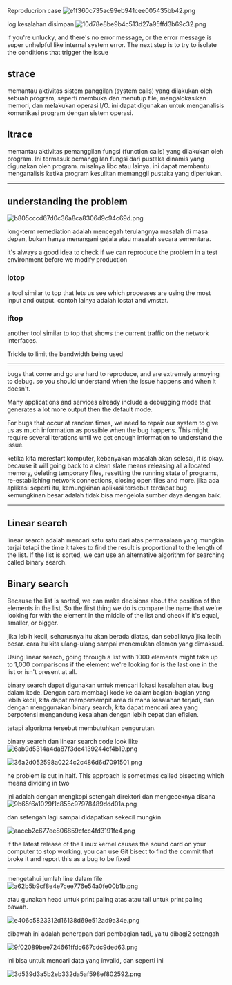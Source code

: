 Reproducrion case
![e1f360c735ac99eb941cee005435bb42.png](../../../../../_resources/e1f360c735ac99eb941cee005435bb42.png)

log kesalahan disimpan
![10d78e8be9b4c513d27a95ffd3b69c32.png](../../../../../_resources/10d78e8be9b4c513d27a95ffd3b69c32.png)

if you're unlucky, and there's no error message, or the error message is super unhelpful like internal system error. The next step is to try to isolate the conditions that trigger the issue

## strace
memantau aktivitas sistem panggilan (system calls) yang dilakukan oleh sebuah program, seperti membuka dan menutup file, mengalokasikan memori, dan melakukan operasi I/O. ini dapat digunakan untuk menganalisis komunikasi program dengan sistem operasi. 

## ltrace
memantau aktivitas pemanggilan fungsi (function calls) yang dilakukan oleh program. Ini termasuk pemanggilan fungsi dari pustaka dinamis yang digunakan oleh program. misalnya libc atau lainya. ini dapat membantu menganalisis ketika program kesulitan memanggil pustaka yang diperlukan. 

*****
## understanding the problem
![b805cccd67d0c36a8ca8306d9c94c69d.png](../../../../../_resources/b805cccd67d0c36a8ca8306d9c94c69d.png)

long-term remediation adalah mencegah terulangnya masalah di masa depan, bukan hanya menangani gejala atau masalah secara sementara.

it's always a good idea to check if we can reproduce the problem in a test environment before we modify production

### iotop
a tool similar to top that lets us see which processes are using the most input and output. contoh lainya adalah iostat and vmstat. 

### iftop
another tool similar to top that shows the current traffic on the network interfaces. 

Trickle to limit the bandwidth being used

****
bugs that come and go are hard to reproduce, and are extremely annoying to debug. so you should understand when the issue happens and when it doesn't.

Many applications and services already include a debugging mode that generates a lot more output then the default mode.

For bugs that occur at random times, we need to repair our system to give us as much information as possible when the bug happens. This might require several iterations until we get enough information to understand the issue.

ketika kita merestart komputer, kebanyakan masalah akan selesai, it is okay. because  it will going back to a clean slate means releasing all allocated memory, deleting temporary files, resetting the running state of programs, re-establishing network connections, closing open files and more. jika ada aplikasi seperti itu, kemungkinan aplikasi tersebut terdapat bug kemungkinan besar adalah tidak bisa mengelola sumber daya dengan baik. 

***

## Linear search
linear search adalah mencari satu satu dari atas permasalaan yang mungkin terjai tetapi the time it takes to find the result is proportional to the length of the list. If the list is sorted, we can use an alternative algorithm for searching called binary search.

## Binary search 
Because the list is sorted, we can make decisions about the position of the elements in the list. So the first thing we do is compare the name that we're looking for with the element in the middle of the list and check if it's equal, smaller, or bigger.

jika lebih kecil, seharusnya itu akan berada diatas, dan sebaliknya jika lebih besar. cara itu kita ulang-ulang sampai menemukan elemen yang dimaksud. 

Using linear search, going through a list with 1000 elements might take up to 1,000 comparisons if the element we're looking for is the last one in the list or isn't present at all.
 
binary search dapat digunakan untuk mencari lokasi kesalahan atau bug dalam kode. Dengan cara membagi kode ke dalam bagian-bagian yang lebih kecil, kita dapat mempersempit area di mana kesalahan terjadi, dan dengan menggunakan binary search, kita dapat mencari area yang berpotensi mengandung kesalahan dengan lebih cepat dan efisien.

tetapi algoritma tersebut membutuhkan pengurutan. 

binary search dan linear search code look like
![6ab9d5314a4da87f3de4139244cf4b19.png](../../../../../_resources/6ab9d5314a4da87f3de4139244cf4b19.png)

![36a2d052598a0224c2c486d6d7091501.png](../../../../../_resources/36a2d052598a0224c2c486d6d7091501.png)

he problem is cut in half. This approach is sometimes called bisecting which means dividing in two

ini adalah dengan mengkopi setengah direktori dan mengeceknya disana
![9b65f6a1029f1c855c97978489ddd01a.png](../../../../../_resources/9b65f6a1029f1c855c97978489ddd01a.png)

dan setengah lagi sampai didapatkan sekecil mungkin

![aaceb2c677ee806859cfcc4fd3191fe4.png](../../../../../_resources/aaceb2c677ee806859cfcc4fd3191fe4.png)

 if the latest release of the Linux kernel causes the sound card on your computer to stop working, you can use Git bisect to find the commit that broke it and report this as a bug to be fixed
 
 ***
 mengetahui jumlah line dalam file
 ![a62b5b9cf8e4e7cee776e54a0fe00b1b.png](../../../../../_resources/a62b5b9cf8e4e7cee776e54a0fe00b1b.png)
 
 atau gunakan head untuk print paling atas atau tail untuk print paling bawah. 
 
 ![e406c5823312d16138d69e512ad9a34e.png](../../../../../_resources/e406c5823312d16138d69e512ad9a34e.png)
 
 dibawah ini adalah penerapan dari pembagian tadi, yaitu dibagi2 setengah
 
 ![9f02089bee724661ffdc667cdc9ded63.png](../../../../../_resources/9f02089bee724661ffdc667cdc9ded63.png)
 
 ini bisa untuk mencari data yang invalid, dan seperti ini
 
 ![3d539d3a5b2eb332da5af598ef802592.png](../../../../../_resources/3d539d3a5b2eb332da5af598ef802592.png)
 

 
